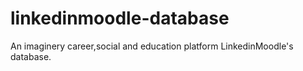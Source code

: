 # linkedinmoodle-database
An imaginery career,social and education platform LinkedinMoodle's database. 
